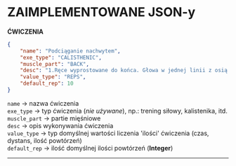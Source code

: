 # ZAIMPLEMENTOWANE JSON-y
**ĆWICZENIA**
```JSON
{
    "name": "Podciąganie nachwytem",
    "exe_type": "CALISTHENIC",
    "muscle_part": "BACK",
    "desc": "1.Ręce wyprostowane do końca. Głowa w jednej linii z osią ciała. 2.Podciągnięcie wykonujemy jednym płynnym spokojnym ruchem.Podczas podciągania staramy się utrzymywać stałą pozycje, nie bujamy się i nie szarpiemy. 3.Podciągnięcie na drążku to ruch z pełnego zwisu, aż do momentu, gdy broda znajdzie się na wysokości drążka. 4.Następnie opuszczamy się do wyprostowanych rąk.",
    "value_type": "REPS",
    "default_rep": 10
}
```
`name` -> nazwa ćwiczenia <br>
`exe_type` -> typ ćwiczenia (*nie używane*), np.: trening siłowy, kalistenika, itd. <br>
`muscle_part` -> partie mięśniowe <br>
`desc` -> opis wykonywania ćwiczenia <br>
`value_type` -> typ domyślnej wartości liczenia 'ilości' ćwiczenia (czas, dystans, ilość powtórzeń) <br>
`default_rep` -> ilość domyślnej ilości powtórzeń (**Integer**)

---